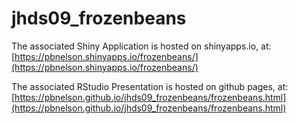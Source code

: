 # jhds09_frozenbeans

The associated Shiny Application is hosted on shinyapps.io, at:
[https://pbnelson.shinyapps.io/frozenbeans/](https://pbnelson.shinyapps.io/frozenbeans/)

The associated RStudio Presentation is hosted on github pages, at:
[https://pbnelson.github.io/jhds09_frozenbeans/frozenbeans.html](https://pbnelson.github.io/jhds09_frozenbeans/frozenbeans.html)
